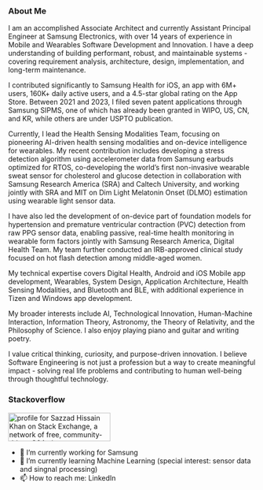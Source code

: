 ### About Me

I am an accomplished Associate Architect and currently Assistant Principal Engineer at Samsung Electronics, with over 14 years of experience in Mobile and Wearables Software Development and Innovation. I have a deep understanding of building performant, robust, and maintainable systems - covering requirement analysis, architecture, design, implementation, and long-term maintenance.

I contributed significantly to Samsung Health for iOS, an app with 6M+ users, 160K+ daily active users, and a 4.5-star global rating on the App Store. Between 2021 and 2023, I filed seven patent applications through Samsung SIPMS, one of which has already been granted in WIPO, US, CN, and KR, while others are under USPTO publication.

Currently, I lead the Health Sensing Modalities Team, focusing on pioneering AI-driven health sensing modalities and on-device intelligence for wearables. My recent contribution includes developing a stress detection algorithm using accelerometer data from Samsung earbuds optimized for RTOS, co-developing the world’s first non-invasive wearable sweat sensor for cholesterol and glucose detection in collaboration with Samsung Research America (SRA) and Caltech University, and working jointly with SRA and MIT on Dim Light Melatonin Onset (DLMO) estimation using wearable light sensor data.

I have also led the development of on-device part of foundation models for hypertension and premature ventricular contraction (PVC) detection from raw PPG sensor data, enabling passive, real-time health monitoring in wearable form factors jointly with Samsung Research America, Digital Health Team. My team further conducted an IRB-approved clinical study focused on hot flash detection among middle-aged women.

My technical expertise covers Digital Health, Android and iOS Mobile app development, Wearables, System Design, Application Architecture, Health Sensing Modalities, and Bluetooth and BLE, with additional experience in Tizen and Windows app development.

My broader interests include AI, Technological Innovation, Human-Machine Interaction, Information Theory, Astronomy, the Theory of Relativity, and the Philosophy of Science. I also enjoy playing piano and guitar and writing poetry.

I value critical thinking, curiosity, and purpose-driven innovation. I believe Software Engineering is not just a profession but a way to create meaningful impact - solving real life problems and contributing to human well-being through thoughtful technology.

### Stackoverflow

<a href="https://stackexchange.com/users/1089130"><img src="https://stackexchange.com/users/flair/1089130.png" width="208" height="58" alt="profile for Sazzad Hissain Khan on Stack Exchange, a network of free, community-driven Q&amp;A sites" title="profile for Sazzad Hissain Khan on Stack Exchange, a network of free, community-driven Q&amp;A sites"></a>

- 🔭 I’m currently working for Samsung
- 🌱 I’m currently learning Machine Learning (special interest: sensor data and singnal processing)
- 📫 How to reach me: LinkedIn
